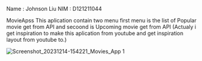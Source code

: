Name : Johnson Liu
NIM  : D121211044


MovieApss
This aplication contain two menu first menu is the list of Popular movie get from API and secoond is Upcoming movie get from API
(Actualy i get inspiration to make this aplication from youtube and get inspiration layout from youtube to.)


![Screenshot_20231214-154221_Movies_App 1](https://github.com/JohnsonLiu777/.com.D121211044.MovieApps/assets/120615297/cbb8eb82-8c03-4960-99dc-9662f3ddd166)




